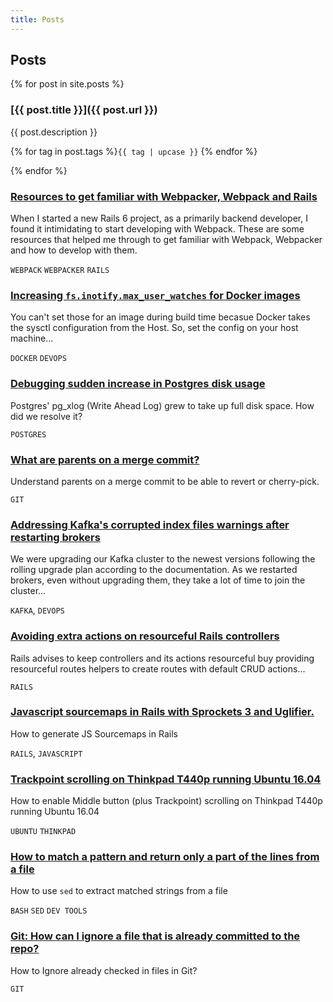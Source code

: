 ```yaml
---
title: Posts
---
```


## Posts

{% for post in site.posts %}
### [{{ post.title }}]({{ post.url }})
{{ post.description }}

{% for tag in post.tags %}`{{ tag | upcase }}` {% endfor %}

{% endfor %}

### [Resources to get familiar with Webpacker, Webpack and Rails](https://gist.github.com/tsrivishnu/94b6334eefe2a23afbabba1a65591bb6)
When I started a new Rails 6 project, as a primarily backend developer, I found it intimidating to start developing with Webpack.
These are some resources that helped me through to get familiar with Webpack, Webpacker and how to develop with them.

`WEBPACK` `WEBPACKER` `RAILS`

### [Increasing `fs.inotify.max_user_watches` for Docker images](https://gist.github.com/tsrivishnu/9f551ef0098021a913e01d6d594c555d)
You can't set those for an image during build time becasue Docker takes the sysctl configuration from the Host. So, set the config on your host machine...

`DOCKER` `DEVOPS`

### [Debugging sudden increase in Postgres disk usage](https://blog.experteer.engineering/debugging-sudden-increase-in-postgres-disk-usage.html)
Postgres' pg_xlog (Write Ahead Log) grew to take up full disk space. How did we resolve it?

`POSTGRES`

### [What are parents on a merge commit?](https://blog.experteer.engineering/what-are-parents-on-git-merge-commits.html)
Understand parents on a merge commit to be able to revert or cherry-pick.

`GIT`

### [Addressing Kafka's corrupted index files warnings after restarting brokers](https://blog.experteer.engineering/kafka-corrupted-index-file-warnings-after-broker-restart.html)
We were upgrading our Kafka cluster to the newest versions following the rolling upgrade plan according to the documentation. As we restarted brokers, even without upgrading them, they take a lot of time to join the cluster...

`KAFKA`, `DEVOPS`

### [Avoiding extra actions on resourceful Rails controllers](https://blog.experteer.engineering/avoiding-extra-actions-on-resourceful-rails-controllers.html)
Rails advises to keep controllers and its actions resourceful buy providing resourceful routes helpers to create routes with default CRUD actions...

`RAILS`

### [Javascript sourcemaps in Rails with Sprockets 3 and Uglifier.](https://blog.experteer.engineering/generating-sourcemaps-with-sprockets-3-and-uglify.html)
How to generate JS Sourcemaps in Rails

`RAILS`, `JAVASCRIPT`

### [Trackpoint scrolling on Thinkpad T440p running Ubuntu 16.04](https://gist.github.com/tsrivishnu/5b467f07374ce42ad6d97b6a3fdf0ea5)
How to enable Middle button (plus Trackpoint) scrolling on Thinkpad T440p running Ubuntu 16.04

`UBUNTU` `THINKPAD`

### [How to match a pattern and return only a part of the lines from a file](https://gist.github.com/tsrivishnu/d92a34a36cdf4f4e11b16c9be34f2c5e)
How to use `sed` to extract matched strings from a file

`BASH` `SED` `DEV TOOLS`

### [Git: How can I ignore a file that is already committed to the repo?](https://gist.github.com/tsrivishnu/a2f3adbbca9fcad5f3597af301ad1abb)
How to Ignore already checked in files in Git?

`GIT`


